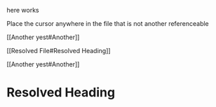 
here works

Place the cursor anywhere in the file that is not another referenceable

[[Another yest#Another]]

[[Resolved File#Resolved Heading]]

[[Another yest#Another]]


# Resolved Heading
